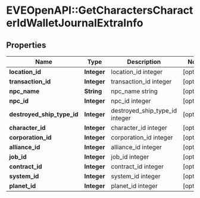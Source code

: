 # EVEOpenAPI::GetCharactersCharacterIdWalletJournalExtraInfo

## Properties
Name | Type | Description | Notes
------------ | ------------- | ------------- | -------------
**location_id** | **Integer** | location_id integer | [optional] 
**transaction_id** | **Integer** | transaction_id integer | [optional] 
**npc_name** | **String** | npc_name string | [optional] 
**npc_id** | **Integer** | npc_id integer | [optional] 
**destroyed_ship_type_id** | **Integer** | destroyed_ship_type_id integer | [optional] 
**character_id** | **Integer** | character_id integer | [optional] 
**corporation_id** | **Integer** | corporation_id integer | [optional] 
**alliance_id** | **Integer** | alliance_id integer | [optional] 
**job_id** | **Integer** | job_id integer | [optional] 
**contract_id** | **Integer** | contract_id integer | [optional] 
**system_id** | **Integer** | system_id integer | [optional] 
**planet_id** | **Integer** | planet_id integer | [optional] 


